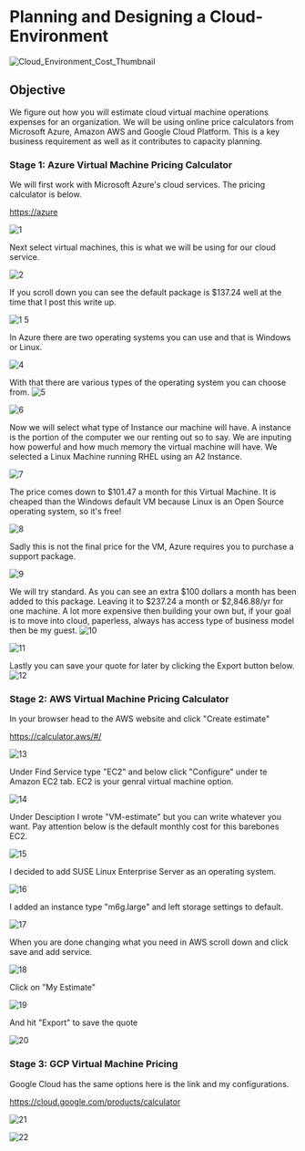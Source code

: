 # Planning and Designing a Cloud-Environment

![Cloud_Environment_Cost_Thumbnail](https://github.com/Magee3/Planning-and-Designing-a-Cloud-Environment/assets/134301259/7f15eb8f-7db1-40ad-b37c-4fd088947106)

## Objective


We figure out how you will estimate cloud virtual machine operations expenses for an organization. We will be using
online price calculators from Microsoft Azure, Amazon AWS and Google Cloud Platform. This is a key business requirement as
well as it contributes to capacity planning.

### Stage 1: Azure Virtual Machine Pricing Calculator

We will first work with Microsoft Azure's cloud services. The pricing calculator is below.

[https://azure](https://azure.microsoft.com/en-us/pricing/calculator/)

![1](https://github.com/Magee3/Planning-and-Designing-a-Cloud-Environment/assets/134301259/1ebc6829-9924-4176-8626-f3228dd83b2a)

Next select virtual machines, this is what we will be using for our cloud service.

![2](https://github.com/Magee3/Planning-and-Designing-a-Cloud-Environment/assets/134301259/014cf978-1497-47c9-93e8-76c3aed9e2ec)

If you scroll down you can see the default package is $137.24 well at the time that I post this write up.

![1 5](https://github.com/Magee3/Planning-and-Designing-a-Cloud-Environment/assets/134301259/b20d4b14-b54f-4664-9fa2-df59a3247504)

In Azure there are two operating systems you can use and that is Windows or Linux.

![4](https://github.com/Magee3/Planning-and-Designing-a-Cloud-Environment/assets/134301259/531cd5b6-56de-45d3-8a03-69296ff96560)

With that there are various types of the operating system you can choose from.
![5](https://github.com/Magee3/Planning-and-Designing-a-Cloud-Environment/assets/134301259/2a2cd4ad-09b5-49bf-aa6b-e508b832f856)

![6](https://github.com/Magee3/Planning-and-Designing-a-Cloud-Environment/assets/134301259/e3728c72-ef3e-4ad2-a275-7cb4a2b5db8d)

Now we will select what type of Instance our machine will have. A instance is the portion of the computer we our renting out so to say. We are inputing how powerful and how much memory the virtual machine
will have. We selected a Linux Machine running RHEL using an A2 Instance.

![7](https://github.com/Magee3/Planning-and-Designing-a-Cloud-Environment/assets/134301259/962dd5ad-69d6-4a39-a548-dab10773fc76)

The price comes down to $101.47 a month for this Virtual Machine. It is cheaped than the Windows default VM because Linux is an Open Source operating system, so it's free!

![8](https://github.com/Magee3/Planning-and-Designing-a-Cloud-Environment/assets/134301259/e771a231-65a3-4bb8-a42e-182096422bc7)

Sadly this is not the final price for the VM, Azure requires you to purchase a support package. 

![9](https://github.com/Magee3/Planning-and-Designing-a-Cloud-Environment/assets/134301259/acf49a45-c48d-4782-b2cd-c6a5cf2933bb)

We will try standard. As you can see an extra $100 dollars a month has been added to this package. Leaving it to $237.24 a month or $2,846.88/yr for one machine. A lot more expensive then building your own
but, if your goal is to move into cloud, paperless, always has access type of business model then be my guest. 
![10](https://github.com/Magee3/Planning-and-Designing-a-Cloud-Environment/assets/134301259/5cecefad-328e-4cbc-a779-6cbc8ea4d146)

![11](https://github.com/Magee3/Planning-and-Designing-a-Cloud-Environment/assets/134301259/c74ea5c3-70d3-4980-bc36-beec3802c692)

Lastly you can save your quote for later by clicking the Export button below.
![12](https://github.com/Magee3/Planning-and-Designing-a-Cloud-Environment/assets/134301259/b7b08e5c-a365-40e2-992d-9c2eec5693ac)


### Stage 2: AWS Virtual Machine Pricing Calculator

In your browser head to the AWS website and click "Create estimate"

https://calculator.aws/#/

![13](https://github.com/Magee3/Planning-and-Designing-a-Cloud-Environment/assets/134301259/5396b478-cc6e-4b6a-ad73-688765c51a66)

Under Find Service type "EC2" and below click "Configure" under te Amazon EC2 tab. EC2 is your genral virtual machine option.

![14](https://github.com/Magee3/Planning-and-Designing-a-Cloud-Environment/assets/134301259/4160e2e3-e27a-4f57-a6a3-1c79d7eb136b)

Under Desciption I wrote "VM-estimate" but you can write whatever you want. Pay attention below is the default monthly cost for this barebones EC2.

![15](https://github.com/Magee3/Planning-and-Designing-a-Cloud-Environment/assets/134301259/3786928b-3fea-4e2a-a4c9-0038d4c54215)

I decided to add SUSE Linux Enterprise Server as an operating system.

![16](https://github.com/Magee3/Planning-and-Designing-a-Cloud-Environment/assets/134301259/5b67914a-e7ba-4f43-b6ef-f82458df7542)

I added an instance type "m6g.large" and left storage settings to default.

![17](https://github.com/Magee3/Planning-and-Designing-a-Cloud-Environment/assets/134301259/08ad6626-6ba2-4012-8821-e26190acfc99)

When you are done changing what you need in AWS scroll down and click save and add service. 

![18](https://github.com/Magee3/Planning-and-Designing-a-Cloud-Environment/assets/134301259/10978e13-c120-4f24-bcc5-b8aa3d7ee5e1)

Click on "My Estimate"

![19](https://github.com/Magee3/Planning-and-Designing-a-Cloud-Environment/assets/134301259/cbc8da5a-9325-4a38-bf97-7958d9ad2ca5)

And hit "Export" to save the quote

![20](https://github.com/Magee3/Planning-and-Designing-a-Cloud-Environment/assets/134301259/594018ae-8fa9-44b7-84ca-ff6ed954717b)


### Stage 3: GCP Virtual Machine Pricing

Google Cloud has the same options here is the link and my configurations.

https://cloud.google.com/products/calculator

![21](https://github.com/Magee3/Planning-and-Designing-a-Cloud-Environment/assets/134301259/5bf345d1-8528-430c-9339-9ba857a34238)

![22](https://github.com/Magee3/Planning-and-Designing-a-Cloud-Environment/assets/134301259/5ccd8ce8-72ae-4bf0-b915-dc347073a83f)

